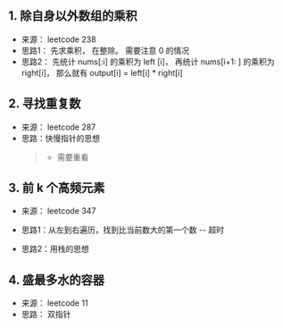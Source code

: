 ## 1.   除自身以外数组的乘积

- 来源： leetcode 238
- 思路1： 先求乘积， 在整除。 需要注意 0 的情况
- 思路2： 先统计 nums[:i] 的乘积为 left [i]， 再统计 nums[i+1: ] 的乘积为 right[i]， 那么就有 output[i] = left[i] * right[i]


## 2. 寻找重复数

- 来源： leetcode 287
- 思路：快慢指针的思想
  > - 需要重看

## 3. 前 k 个高频元素

- 来源： leetcode 347

- 思路1：从左到右遍历，找到比当前数大的第一个数 -- 超时
- 思路2：用栈的思想

## 4. 盛最多水的容器

- 来源： leetcode 11
- 思路： 双指针

